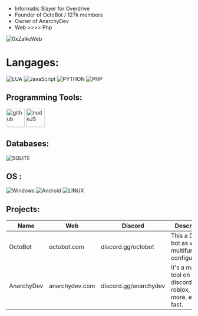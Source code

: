 

- Informatic Slayer for Overdrive
- Founder of OctoBot  / 127k members
- Owner of AnarchyDev
- Web >>>> Php

<p align="left"> <img src="https://komarev.com/ghpvc/?username=0xZalkoWeb&label=Profile%20views&color=0e75b6&style=flat" alt="0xZalkoWeb" /> </p>
       

# Langages:
![LUA](https://img.shields.io/badge/LUA-%231572B6.svg?style=for-the-badge&logo=LUA&logoColor=white) ![JavaScript](https://img.shields.io/badge/javascript-%23323330.svg?style=for-the-badge&logo=javascript&logoColor=%23F7DF1E) ![PYTHON](https://img.shields.io/badge/PYTHON-%23E34F26.svg?style=for-the-badge&logo=PYTHON&logoColor=white) ![PHP](https://img.shields.io/badge/PHP-%23563D7C.svg?style=for-the-badge&logo=PHP&logoColor=white)

## Programming Tools:

  [<img alt="github" width="50px" src="https://raw.githubusercontent.com/coderjojo/coderjojo/master/img/github.svg"/>](https://github.com)
  [<img alt="nodeJS" width="50px" src="https://cdn.iconscout.com/icon/free/png-512/node-js-1-1174935.png"/>](https://nodejs.org)
  
## Databases:

![SQLITE](https://img.shields.io/badge/SQLite-07405E?style=for-the-badge&logo=sqlite&logoColor=white)

## OS :
 ![Windows](https://img.shields.io/badge/Windows-0078D6?style=for-the-badge&logo=windows&logoColor=white)
 ![Android](https://img.shields.io/badge/Android-0078D6?style=for-the-badge&logo=android&logoColor=green)
 ![LINUX](https://img.shields.io/badge/LINUX-0078D6?style=for-the-badge&logo=LINUX&logoColor=black)
 
 
## Projects:
  | Name             | Web                     | Discord                        | Description                                                        |
  |------------------|-------------------------|--------------------------------|--------------------------------------------------------------------|
  | OctoBot          | octobot.com             | discord.gg/octobot             | This a Discord bot as well as multifunctional configurable.        |
  | AnarchyDev       | anarchydev.com          | discord.gg/anarchydev          | It's a maker of tool on discord, roblox, and more, easy & fast.    |
  
  
  
